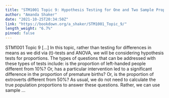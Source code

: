 ```yaml
---
title: "STM1001 Topic 9: Hypothesis Testing for One and Two Sample Proportions"
author: "Amanda Shaker"
date: "2021-10-25T20:34:50Z"
link: "https://bookdown.org/a_shaker/STM1001_Topic_9/"
length_weight: "6.7%"
pinned: false
---
```


STM1001 Topic 9 [...] In this topic, rather than testing for differences in means as we did via \(t\)-tests and ANOVA, we will be considering hypothesis tests for proportions. The types of questions that can be addressed with these types of tests include: is the proportion of left-handed people different from 10%? Or, has a particular intervention led to a significant difference in the proportion of premature births? Or, is the proportion of extroverts different from 50%? As usual, we do not need to calculate the true population proportions to answer these questions. Rather, we can use sample  ...
